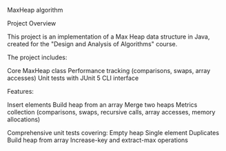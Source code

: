 MaxHeap algorithm

Project Overview

This project is an implementation of a Max Heap data structure in Java, created for the "Design and Analysis of Algorithms" course.

The project includes:

Core MaxHeap class
Performance tracking (comparisons, swaps, array accesses)
Unit tests with JUnit 5
CLI interface


Features:

Insert elements
Build heap from an array
Merge two heaps
Metrics collection (comparisons, swaps, recursive calls, array accesses, memory allocations)


Comprehensive unit tests covering:
Empty heap
Single element
Duplicates
Build heap from array
Increase-key and extract-max operations
